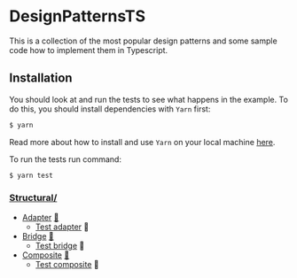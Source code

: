 # DesignPatternsTS

This is a collection of the most popular design patterns and some sample code how to implement them in Typescript.

## Installation
You should look at and run the tests to see what happens in the example.
To do this, you should install dependencies with `Yarn` first:

```bash
$ yarn
```

Read more about how to install and use `Yarn` on your local machine [here](https://yarnpkg.com/lang/en/docs/install/#mac-stable).

To run the tests run command:

```bash
$ yarn test
```

### [Structural/](structural)

* [Adapter](structural/adapter) [:book:](http://en.wikipedia.org/wiki/Adapter_pattern)
    - [Test adapter](tests/adapter.spec.ts) :hammer:
* [Bridge](structural/bridge) [:book:](http://en.wikipedia.org/wiki/Bridge_pattern)
    - [Test bridge](tests/bridge.spec.ts) :hammer:
* [Composite](structural/composite) [:book:](http://en.wikipedia.org/wiki/Composite_pattern)
    - [Test composite](tests/composite.spec.ts) :hammer:


